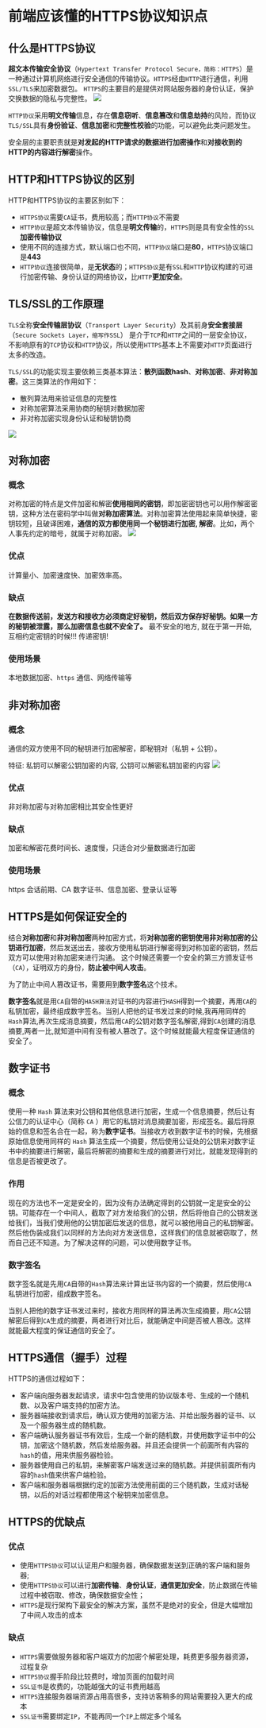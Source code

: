 # 前端应该懂的HTTPS协议知识点
## 什么是HTTPS协议
**超文本传输安全协议**（`Hypertext Transfer Protocol Secure，简称：HTTPS`）是一种通过计算机网络进行安全通信的传输协议。`HTTPS`经由`HTTP`进行通信，利用`SSL/TLS`来加密数据包。 `HTTPS`的主要目的是提供对网站服务器的身份认证，保护交换数据的隐私与完整性。
![](https://p3-juejin.byteimg.com/tos-cn-i-k3u1fbpfcp/7fc896a61f7d4810811b2d47b2170e02~tplv-k3u1fbpfcp-zoom-in-crop-mark:4536:0:0:0.awebp)

`HTTP协议`采用**明文传输**信息，存在**信息窃听**、**信息篡改**和**信息劫持**的风险，而协议`TLS/SSL`具有**身份验证**、**信息加密**和**完整性校验**的功能，可以避免此类问题发生。

安全层的主要职责就是**对发起的HTTP请求的数据进行加密操作**和**对接收到的HTTP的内容进行解密**操作。

## HTTP和HTTPS协议的区别
HTTP和HTTPS协议的主要区别如下：
- `HTTPS协议`需要`CA`证书，费用较高；而`HTTP协议`不需要
- `HTTP协议`是超文本传输协议，信息是**明文传输**的，`HTTPS`则是具有安全性的`SSL`**加密传输协议**
- 使用不同的连接方式，默认端口也不同，`HTTP协议`端口是**80**，`HTTPS`协议端口是**443**
- `HTTP协议`连接很简单，是**无状态**的；`HTTPS协议`是有`SSL`和`HTTP`协议构建的可进行加密传输、身份认证的网络协议，比`HTTP`**更加安全**。

## TLS/SSL的工作原理
`TLS`全称**安全传输层协议**（`Transport Layer Security`）及其前身**安全套接层**（`Secure Sockets Layer，缩写作SSL`） 是介于`TCP`和`HTTP`之间的一层安全协议，不影响原有的`TCP`协议和`HTTP`协议，所以使用`HTTPS`基本上不需要对`HTTP`页面进行太多的改造。

`TLS/SSL`的功能实现主要依赖三类基本算法：**散列函数hash**、**对称加密**、**非对称加密**。这三类算法的作用如下：
- 散列算法用来验证信息的完整性
- 对称加密算法采用协商的秘钥对数据加密
- 非对称加密实现身份认证和秘钥协商

![](https://p9-juejin.byteimg.com/tos-cn-i-k3u1fbpfcp/4c3d5b4b78c549d6b94fbff32a652cf1~tplv-k3u1fbpfcp-zoom-in-crop-mark:4536:0:0:0.awebp?)

## 对称加密
### 概念
对称加密的特点是文件加密和解密**使用相同的密钥**，即加密密钥也可以用作解密密钥，这种方法在密码学中叫做**对称加密算法**。对称加密算法使用起来简单快捷，密钥较短，且破译困难，**通信的双⽅都使⽤同⼀个秘钥进⾏加密, 解密**。⽐如，两个人事先约定的暗号，就属于对称加密。
![](https://p3-juejin.byteimg.com/tos-cn-i-k3u1fbpfcp/72a94610b5ac436aa830861a9e15c712~tplv-k3u1fbpfcp-zoom-in-crop-mark:4536:0:0:0.awebp)
### 优点
计算量小、加密速度快、加密效率高。
### 缺点
**在数据传送前，发送方和接收方必须商定好秘钥，然后双方保存好秘钥。如果一方的秘钥被泄露，那么加密信息也就不安全了。** 最不安全的地方, 就在于第一开始, 互相约定密钥的时候!!! 传递密钥!
### 使用场景
本地数据加密、`https` 通信、网络传输等
## 非对称加密
### 概念
通信的双方使用不同的秘钥进行加密解密，即秘钥对（私钥 + 公钥）。

特征: 私钥可以解密公钥加密的内容, 公钥可以解密私钥加密的内容
![](https://p3-juejin.byteimg.com/tos-cn-i-k3u1fbpfcp/c14f578ba3554a119031472df5cf3935~tplv-k3u1fbpfcp-zoom-in-crop-mark:4536:0:0:0.awebp)
### 优点
非对称加密与对称加密相比其安全性更好
### 缺点
加密和解密花费时间长、速度慢，只适合对少量数据进行加密
### 使用场景
https 会话前期、CA 数字证书、信息加密、登录认证等

## HTTPS是如何保证安全的
结合**对称加密**和**非对称加密**两种加密⽅式，将**对称加密的密钥使⽤⾮对称加密的公钥进⾏加密**，然后发送出去，接收⽅使⽤私钥进⾏解密得到对称加密的密钥，然后双⽅可以使⽤对称加密来进⾏沟通。
这个时候还需要⼀个安全的第三⽅颁发证书（`CA`），证明双方的身份，**防⽌被中间⼈攻击**。

为了防止中间人篡改证书，需要用到**数字签名**这个技术。

**数字签名**就是⽤`CA`⾃带的`HASH算法`对证书的内容进⾏`HASH`得到⼀个摘要，再⽤`CA`的私钥加密，最终组成数字签名。当别⼈把他的证书发过来的时候,我再⽤同样的`Hash`算法,再次⽣成消息摘要，然后⽤`CA`的公钥对数字签名解密,得到`CA`创建的消息摘要,两者⼀⽐,就知道中间有没有被⼈篡改了。这个时候就能最⼤程度保证通信的安全了。

## 数字证书
### 概念
使用一种 `Hash` 算法来对公钥和其他信息进行加密，生成一个信息摘要，然后让有公信力的认证中心（简称 `CA` ）用它的私钥对消息摘要加密，形成签名。最后将原始的信息和签名合在一起，称为**数字证书**。当接收方收到数字证书的时候，先根据原始信息使用同样的 `Hash` 算法生成一个摘要，然后使用公证处的公钥来对数字证书中的摘要进行解密，最后将解密的摘要和生成的摘要进行对比，就能发现得到的信息是否被更改了。
### 作用
现在的方法也不一定是安全的，因为没有办法确定得到的公钥就一定是安全的公钥。可能存在一个中间人，截取了对方发给我们的公钥，然后将他自己的公钥发送给我们，当我们使用他的公钥加密后发送的信息，就可以被他用自己的私钥解密。然后他伪装成我们以同样的方法向对方发送信息，这样我们的信息就被窃取了，然而自己还不知道。为了解决这样的问题，可以使用数字证书。
### 数字签名
数字签名就是先用`CA`自带的`Hash`算法来计算出证书内容的一个摘要，然后使用`CA`私钥进行加密，组成数字签名。

当别人把他的数字证书发过来时，接收方用同样的算法再次生成摘要，用`CA`公钥解密后得到`CA`生成的摘要，两者进行对比后，就能确定中间是否被人篡改。这样就能最大程度的保证通信的安全了。
## HTTPS通信（握手）过程
HTTPS的通信过程如下：
- 客户端向服务器发起请求，请求中包含使用的协议版本号、生成的一个随机数、以及客户端支持的加密方法。
- 服务器端接收到请求后，确认双方使用的加密方法、并给出服务器的证书、以及一个服务器生成的随机数。
- 客户端确认服务器证书有效后，生成一个新的随机数，并使用数字证书中的公钥，加密这个随机数，然后发给服务器。并且还会提供一个前面所有内容的`hash`的值，用来供服务器检验。
- 服务器使用自己的私钥，来解密客户端发送过来的随机数。并提供前面所有内容的`hash`值来供客户端检验。
- 客户端和服务器端根据约定的加密方法使用前面的三个随机数，生成对话秘钥，以后的对话过程都使用这个秘钥来加密信息。

## HTTPS的优缺点
### 优点
- 使用`HTTPS协议`可以认证用户和服务器，确保数据发送到正确的客户端和服务器;
- 使用`HTTPS协议`可以进行**加密传输**、**身份认证**，**通信更加安全**，防止数据在传输过程中被窃取、修改，确保数据安全性；
- `HTTPS`是现行架构下最安全的解决方案，虽然不是绝对的安全，但是大幅增加了中间人攻击的成本

### 缺点
- `HTTPS`需要做服务器和客户端双方的加密个解密处理，耗费更多服务器资源，过程复杂
- `HTTPS协议`握手阶段比较费时，增加页面的加载时间
- `SSL证书`是收费的，功能越强大的证书费用越高
- `HTTPS`连接服务器端资源占用高很多，支持访客稍多的网站需要投入更大的成本
- `SSL证书`需要绑定`IP`，不能再同一个`IP`上绑定多个域名